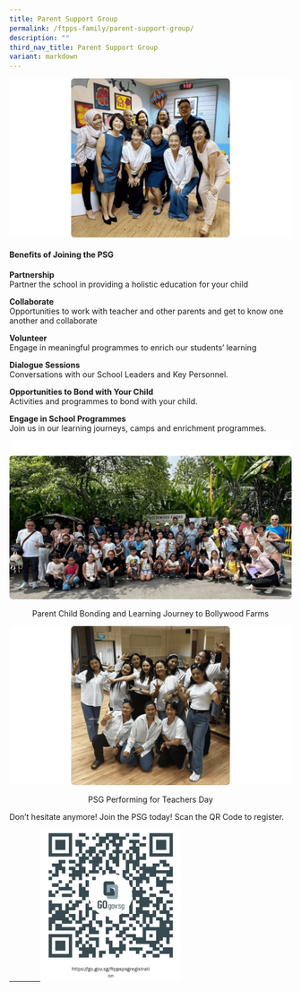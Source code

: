 ```yaml
---
title: Parent Support Group
permalink: /ftpps-family/parent-support-group/
description: ""
third_nav_title: Parent Support Group
variant: markdown
---
```

![](/images/FTTPS%20Family/PSG/PSG_EXCOs.png)

<h4><b>Benefits of Joining the PSG</b></h4>

**Partnership**
<br>
Partner the school in providing a holistic education for your child

**Collaborate**
<br>
Opportunities to work with teacher and other parents and get to know one another and collaborate

**Volunteer**
<br>
Engage in meaningful programmes to enrich our students’ learning

**Dialogue Sessions**
<br>
Conversations with our School Leaders and Key Personnel.

**Opportunities to Bond with Your Child**
<br>
Activities and programmes to bond with your child.

**Engage in School Programmes**
<br>
Join us in our learning journeys, camps and enrichment programmes.

![](/images/FTTPS%20Family/PSG/Parent_Child_Bonding_and_Learning_Journey_to_Bollywood_Farms.png)
<p style="text-align:center;">Parent Child Bonding and Learning Journey to Bollywood Farms</p>

![](/images/FTTPS%20Family/PSG/PSG_Performing_for_Teachers__Day_.png)
<p style="text-align:center;">PSG Performing for Teachers Day</p>

Don’t hesitate anymore! Join the PSG today! Scan the QR Code to register.

<a href="https://form.gov.sg/6425a76469125a001122daa5">
&nbsp;&nbsp;&nbsp;&nbsp;&nbsp;&nbsp;&nbsp;&nbsp;&nbsp;&nbsp;&nbsp;&nbsp;&nbsp; <img src="/images/FTTPS%20Family/FTPPS_PSG_Registraion_Form_QR_Code.jpg" style="width:50%">
</a>